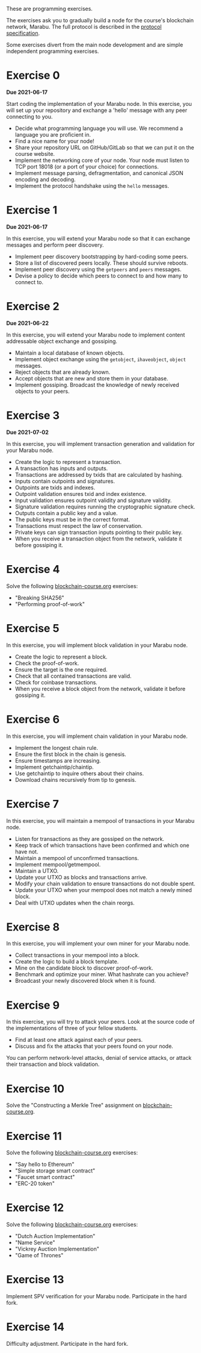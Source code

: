 These are programming exercises.

The exercises ask you to gradually build a node for the course's blockchain network, Marabu.
The full protocol is described in the
[protocol specification](/docs/protocol).

Some exercises divert from the main node development and are simple independent programming exercises.

# Exercise 0

**Due 2021-06-17**

Start coding the implementation of your Marabu node.
In this exercise, you will set up your repository and exchange a 'hello' message
with any peer connecting to you.

- Decide what programming language you will use. We recommend a language you are proficient in.
- Find a nice name for your node!
- Share your repository URL on GitHub/GitLab so that we can put it on the course website.
- Implement the networking core of your node. Your node must listen to TCP port 18018 (or a port of your choice) for connections.
- Implement message parsing, defragmentation, and canonical JSON encoding and decoding.
- Implement the protocol handshake using the `hello` messages.

# Exercise 1

**Due 2021-06-17**

In this exercise, you will extend your Marabu node so that it can exchange
messages and perform peer discovery.

- Implement peer discovery bootstrapping by hard-coding some peers.
- Store a list of discovered peers locally. These should survive reboots.
- Implement peer discovery using the `getpeers` and `peers` messages.
- Devise a policy to decide which peers to connect to and how many to connect to.

# Exercise 2

**Due 2021-06-22**

In this exercise, you will extend your Marabu node to implement content addressable object exchange and gossiping.

- Maintain a local database of known objects.
- Implement object exchange using the `getobject`, `ihaveobject`, `object` messages.
- Reject objects that are already known.
- Accept objects that are new and store them in your database.
- Implement gossiping. Broadcast the knowledge of newly received objects to your peers.

# Exercise 3

**Due 2021-07-02**

In this exercise, you will implement transaction generation and validation for your Marabu node.

- Create the logic to represent a transaction.
- A transaction has inputs and outputs.
- Transactions are addressed by txids that are calculated by hashing.
- Inputs contain outpoints and signatures.
- Outpoints are txids and indexes.
- Outpoint validation ensures txid and index existence.
- Input validation ensures outpoint validity and signature validity.
- Signature validation requires running the cryptographic signature check.
- Outputs contain a public key and a value.
- The public keys must be in the correct format.
- Transactions must respect the law of conservation.
- Private keys can sign transaction inputs pointing to their public key.
- When you receive a transaction object from the network, validate it before gossiping it.

# Exercise 4

Solve the following [blockchain-course.org](https://blockchain-course.org/assignment) exercises:

- "Breaking SHA256"
- "Performing proof-of-work"

# Exercise 5

In this exercise, you will implement block validation in your Marabu node.

- Create the logic to represent a block.
- Check the proof-of-work.
- Ensure the target is the one required.
- Check that all contained transactions are valid.
- Check for coinbase transactions.
- When you receive a block object from the network, validate it before gossiping it.

# Exercise 6

In this exercise, you will implement chain validation in your Marabu node.

- Implement the longest chain rule.
- Ensure the first block in the chain is genesis.
- Ensure timestamps are increasing.
- Implement getchaintip/chaintip.
- Use getchaintip to inquire others about their chains.
- Download chains recursively from tip to genesis.

# Exercise 7

In this exercise, you will maintain a mempool of transactions in your Marabu node.

- Listen for transactions as they are gossiped on the network.
- Keep track of which transactions have been confirmed and which one have not.
- Maintain a mempool of unconfirmed transactions.
- Implement mempool/getmempool.
- Maintain a UTXO.
- Update your UTXO as blocks and transactions arrive.
- Modify your chain validation to ensure transactions do not double spent.
- Update your UTXO when your mempool does not match a newly mined block.
- Deal with UTXO updates when the chain reorgs.

# Exercise 8

In this exercise, you will implement your own miner for your Marabu node.

- Collect transactions in your mempool into a block.
- Create the logic to build a block template.
- Mine on the candidate block to discover proof-of-work.
- Benchmark and optimize your miner. What hashrate can you achieve?
- Broadcast your newly discovered block when it is found.

# Exercise 9

In this exercise, you will try to attack your peers. Look at the source code
of the implementations of three of your fellow students.

- Find at least one attack against each of your peers.
- Discuss and fix the attacks that your peers found on your node.

You can perform network-level attacks, denial of service attacks, or attack
their transaction and block validation.

# Exercise 10

Solve the "Constructing a Merkle Tree" assignment on [blockchain-course.org](https://blockchain-course.org/assignment).

# Exercise 11

Solve the following [blockchain-course.org](https://blockchain-course.org/assignment) exercises:

- "Say hello to Ethereum"
- "Simple storage smart contract"
- "Faucet smart contract"
- "ERC-20 token"

# Exercise 12

Solve the following [blockchain-course.org](https://blockchain-course.org/assignment) exercises:

- "Dutch Auction Implementation"
- "Name Service"
- "Vickrey Auction Implementation"
- "Game of Thrones"

# Exercise 13

Implement SPV verification for your Marabu node. Participate in the hard fork.


# Exercise 14

Difficulty adjustment. Participate in the hard fork.
